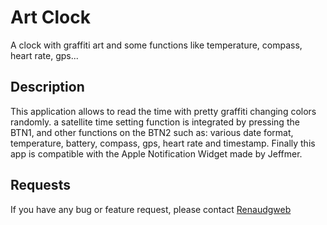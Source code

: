 # Art Clock

A clock with graffiti art and some functions like temperature, compass, heart rate, gps...

## Description

This application allows to read the time with pretty graffiti changing colors randomly.
a satellite time setting function is integrated by pressing the BTN1, and other functions on the BTN2 such as: various date format, temperature, battery, compass, gps, heart rate and timestamp.
Finally this app is compatible with the Apple Notification Widget made by Jeffmer.

## Requests

If you have any bug or feature request, please contact [Renaudgweb](https://github.com/renaudgweb/)
